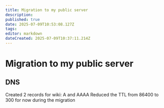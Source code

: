 ```yaml
---
title: Migration to my public server
description: 
published: true
date: 2025-07-09T10:53:08.127Z
tags: 
editor: markdown
dateCreated: 2025-07-09T10:37:11.214Z
---
```


# Migration to my public server

## DNS
Created 2 records for wiki: A and AAAA
Reduced the TTL from 86400 to 300 for now during the migration

